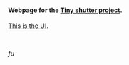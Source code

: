 #### Webpage for the [Tiny shutter project](https://github.com/fu0x11/tiny-shutter).

[This is the UI](https://fu0x11.github.io/tiny-shutter/).

<br>

*fu*
